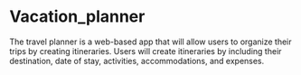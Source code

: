 # Vacation_planner
The travel planner is a web-based app that will allow users to organize their trips by creating itineraries. Users will create itineraries by including their destination, date of stay, activities, accommodations, and expenses.
